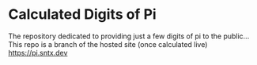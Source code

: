 # Calculated Digits of Pi
The repository dedicated to providing just a few digits of pi to the public...
This repo is a branch of the hosted site (once calculated live) <a href="https://pi.sntx.dev">https://pi.sntx.dev</a>
